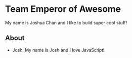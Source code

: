 # Team Emperor of Awesome

My name is Joshua Chan and I like to build super cool stuff!

## About 

- Josh: My name is Josh and I love JavaScript!
